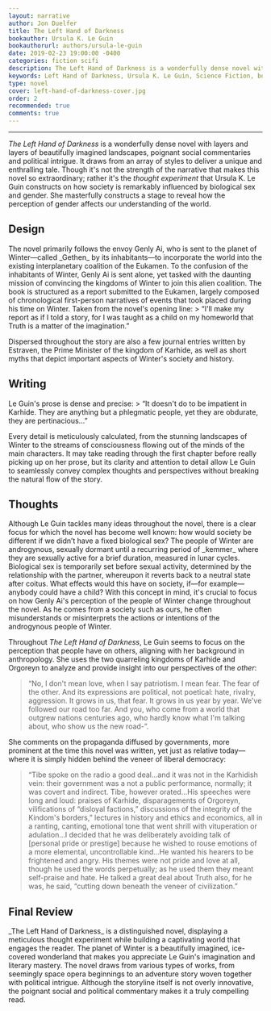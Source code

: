 ```yaml
---
layout: narrative
author: Jon Duelfer
title: The Left Hand of Darkness
bookauthor: Ursula K. Le Guin
bookauthorurl: authors/ursula-le-guin
date: 2019-02-23 19:00:00 -0400
categories: fiction scifi
description: The Left Hand of Darkness is a wonderfully dense novel with layers and layers of beautifully imaginative landscapes, poignant social commentaries and political intrigue.
keywords: Left Hand of Darkness, Ursula K. Le Guin, Science Fiction, book, review
type: novel
cover: left-hand-of-darkness-cover.jpg
order: 2
recommended: true
comments: true
---
```

<hr/>

_The Left Hand of Darkness_ is a wonderfully dense novel with layers and layers of beautifully imagined landscapes, poignant social commentaries and political intrigue. It draws from an array of styles to deliver a unique and enthralling tale. Though it's not the strength of the narrative that makes this novel so extraordinary; rather it's the _thought experiment_ that Ursula K. Le Guin constructs on how society is remarkably influenced by biological sex and gender. She masterfully constructs a stage to reveal how the perception of gender affects our understanding of the world.

<h2><strong>Design</strong></h2>
The novel primarily follows the envoy Genly Ai, who is sent to the planet of Winter—called _Gethen_ by its inhabitants—to incorporate the world into the existing interplanetary coalition of the Eukamen. To the confusion of the inhabitants of Winter, Genly Ai is sent alone, yet tasked with the daunting mission of convincing the kingdoms of Winter to join this alien coalition. The book is structured as a report submitted to the Eukamen, largely composed of chronological first-person narratives of events that took placed during his time on Winter. Taken from the novel's opening line:
> “I'll make my report as if I told a story, for I was taught as a child on my homeworld that Truth is a matter of the imagination.”

Dispersed throughout the story are also a few journal entries written by Estraven, the Prime Minister of the kingdom of Karhide, as well as short myths that depict important aspects of Winter's society and history.

<h2><strong>Writing</strong></h2>
Le Guin's prose is dense and precise:
> “It doesn't do to be impatient in Karhide. They are anything but a phlegmatic people, yet they are obdurate, they are pertinacious...”

Every detail is meticulously calculated, from the stunning landscapes of Winter to the streams of consciousness flowing out of the minds of the main characters. It may take reading through the first chapter before really picking up on her prose, but its clarity and attention to detail allow Le Guin to seamlessly convey complex thoughts and perspectives without breaking the natural flow of the story.

<h2><strong>Thoughts</strong></h2>
Although Le Guin tackles many ideas throughout the novel, there is a clear focus for which the novel has become well known: how would society be different if we didn’t have a fixed biological sex? The people of Winter are androgynous, sexually dormant until a recurring period of _kemmer_ where they are sexually active for a brief duration, measured in lunar cycles. Biological sex is temporarily set before sexual activity, determined by the relationship with the partner, whereupon it reverts back to a neutral state after coitus. What effects would this have on society, if—for example—anybody could have a child? With this concept in mind, it's crucial to focus on how Genly Ai's perception of the people of Winter change throughout the novel. As he comes from a society such as ours, he often misunderstands or misinterprets the actions or intentions of the androgynous people of Winter.

Throughout _The Left Hand of Darkness_, Le Guin seems to focus on the perception that people have on others, aligning with her background in anthropology. She uses the two quarreling kingdoms of Karhide and Orgoreyn to analyze and provide insight into our perspectives of the _other_:
> “No, I don't mean love, when I say patriotism. I mean fear. The fear of the other. And its expressions are political, not poetical: hate, rivalry, aggression. It grows in us, that fear. It grows in us year by year. We've followed our road too far. And you, who come from a world that outgrew nations centuries ago, who hardly know what I'm talking about, who show us the new road-”.

She comments on the propaganda diffused by governments, more prominent at the time this novel was written, yet just as relative today—where it is simply hidden behind the veneer of liberal democracy:
> “Tibe spoke on the radio a good deal...and it was not in the Karhidish vein: their government was a not a public performance, normally; it was covert and indirect. Tibe, however orated...His speeches were long and loud: praises of Karhide, disparagements of Orgoreyn, vilifications of “disloyal factions,” discussions of the integrity of the Kindom's borders,” lectures in history and ethics and economics, all in a ranting, canting, emotional tone that went shrill with vituperation or adulation...I decided that he was deliberately avoiding talk of [personal pride or prestige] because he wished to rouse emotions of a more elemental, uncontrollable kind...He wanted his hearers to be frightened and angry. His themes were not pride and love at all, though he used the words perpetually; as he used them they meant self-praise and hate. He talked a great deal about Truth also, for he was, he said, “cutting down beneath the veneer of civilization.”

<h2><strong>Final Review</strong></h2>
_The Left Hand of Darkness_ is a distinguished novel, displaying a meticulous thought experiment while building a captivating world that engages the reader. The planet of Winter is a beautifully imagined, ice-covered wonderland that makes you appreciate Le Guin's imagination and literary mastery. The novel draws from various types of works, from seemingly space opera beginnings to an adventure story woven together with political intrigue. Although the storyline itself is not overly innovative, the poignant social and political commentary makes it a truly compelling read.